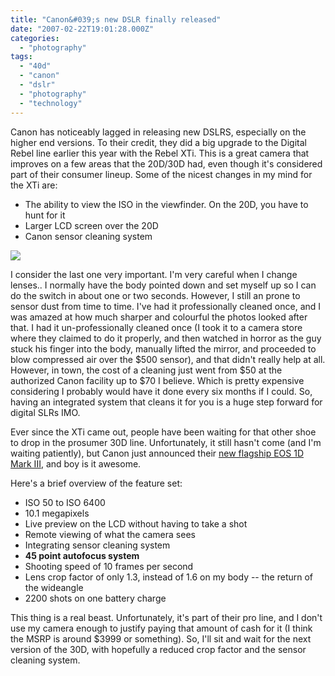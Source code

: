 ```yaml
---
title: "Canon&#039;s new DSLR finally released"
date: "2007-02-22T19:01:28.000Z"
categories: 
  - "photography"
tags: 
  - "40d"
  - "canon"
  - "dslr"
  - "photography"
  - "technology"
---
```


Canon has noticeably lagged in releasing new DSLRS, especially on the higher end versions. To their credit, they did a big upgrade to the Digital Rebel line earlier this year with the Rebel XTi. This is a great camera that improves on a few areas that the 20D/30D had, even though it's considered part of their consumer lineup. Some of the nicest changes in my mind for the XTi are:

- The ability to view the ISO in the viewfinder. On the 20D, you have to hunt for it
- Larger LCD screen over the 20D
- Canon sensor cleaning system

![](http://www.steves-digicams.com/images7/canon_eos1dmark3_450.jpg)

I consider the last one very important. I'm very careful when I change lenses.. I normally have the body pointed down and set myself up so I can do the switch in about one or two seconds. However, I still an prone to sensor dust from time to time. I've had it professionally cleaned once, and I was amazed at how much sharper and colourful the photos looked after that. I had it un-professionally cleaned once (I took it to a camera store where they claimed to do it properly, and then watched in horror as the guy stuck his finger into the body, manually lifted the mirror, and proceeded to blow compressed air over the $500 sensor), and that didn't really help at all. However, in town, the cost of a cleaning just went from $50 at the authorized Canon facility up to $70 I believe. Which is pretty expensive considering I probably would have it done every six months if I could. So, having an integrated system that cleans it for you is a huge step forward for digital SLRs IMO.

Ever since the XTi came out, people have been waiting for that other shoe to drop in the prosumer 30D line. Unfortunately, it still hasn't come (and I'm waiting patiently), but Canon just announced their [new flagship EOS 1D Mark III](http://www.steves-digicams.com/pr/canon_02212007_1dmark3_pr.html), and boy is it awesome.

Here's a brief overview of the feature set:

- ISO 50 to ISO 6400
- 10.1 megapixels
- Live preview on the LCD without having to take a shot
- Remote viewing of what the camera sees
- Integrating sensor cleaning system
- **45 point autofocus system**
- Shooting speed of 10 frames per second
- Lens crop factor of only 1.3, instead of 1.6 on my body -- the return of the wideangle
- 2200 shots on one battery charge

This thing is a real beast. Unfortunately, it's part of their pro line, and I don't use my camera enough to justify paying that amount of cash for it (I think the MSRP is around $3999 or something). So, I'll sit and wait for the next version of the 30D, with hopefully a reduced crop factor and the sensor cleaning system.
